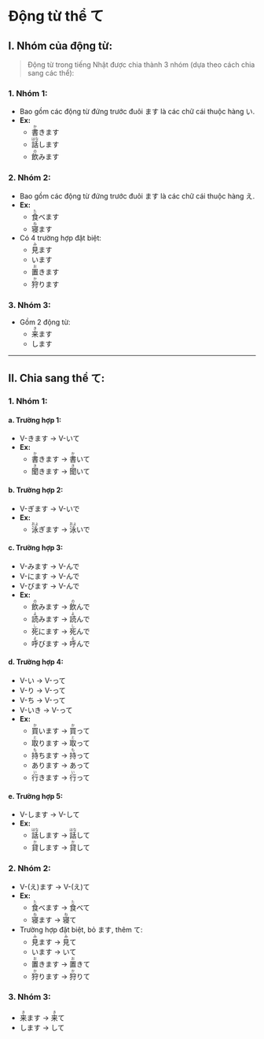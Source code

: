# Động từ thể て

## I. Nhóm của động từ:
> Động từ trong tiếng Nhật được chia thành 3 nhóm (dựa theo cách chia sang các thể):

### 1. Nhóm 1:
- Bao gồm các động từ đứng trước đuôi ます là các chữ cái thuộc hàng い.
- __Ex:__
  - <ruby>書<rt>か</rt></ruby>きます
  - <ruby>話<rt>はな</rt></ruby>します
  - <ruby>飲<rt>の</rt></ruby>みます

### 2. Nhóm 2:
- Bao gồm các động từ đứng trước đuôi ます là các chữ cái thuộc hàng え.
- __Ex:__
  - <ruby>食<rt>た</rt></ruby>べます
  - <ruby>寝<rt>ね</rt></ruby>ます
- Có 4 trường hợp đặt biệt:
  - <ruby>見<rt>み</rt></ruby>ます
  - います
  - <ruby>置<rt>お</rt></ruby>きます
  - <ruby>狩<rt>か</rt></ruby>ります

### 3. Nhóm 3:
- Gồm 2 động từ:
  - <ruby>来<rt>き</rt></ruby>ます
  - します

---

## II. Chia sang thể て:

### 1. Nhóm 1:
#### a. Trường hợp 1:
- V-きます → V-いて
- __Ex:__
  - <ruby>書<rt>か</rt></ruby>きます → <ruby>書<rt>か</rt></ruby>いて
  - <ruby>聞<rt>き</rt></ruby>きます → <ruby>聞<rt>き</rt></ruby>いて

#### b. Trường hợp 2:
- V-ぎます → V-いで
- __Ex:__
  - <ruby>泳<rt>およ</rt></ruby>ぎます → <ruby>泳<rt>およ</rt></ruby>いで
#### c. Trường hợp 3:
- V-みます → V-んで
- V-にます → V-んで
- V-びます → V-んで
- __Ex:__
  - <ruby>飲<rt>の</rt></ruby>みます → <ruby>飲<rt>の</rt></ruby>んで
  - <ruby>読<rt>よ</rt></ruby>みます → <ruby>読<rt>よ</rt></ruby>んで
  - <ruby>死<rt>し</rt></ruby>にます → <ruby>死<rt>し</rt></ruby>んで
  - <ruby>呼<rt>よ</rt></ruby>びます → <ruby>呼<rt>よ</rt></ruby>んで

#### d. Trường hợp 4:
- V-い → V-って
- V-り → V-って
- V-ち → V-って
- V-いき → V-って
- __Ex:__
  - <ruby>買<rt>か</rt></ruby>います → <ruby>買<rt>か</rt></ruby>って
  - <ruby>取<rt>と</rt></ruby>ります → <ruby>取<rt>と</rt></ruby>って
  - <ruby>持<rt>も</rt></ruby>ちます → <ruby>持<rt>も</rt></ruby>って
  - あります → あって
  - <ruby>行<rt>い</rt></ruby>きます → <ruby>行<rt>い</rt></ruby>って

#### e. Trường hợp 5:
- V-します → V-して
- __Ex:__
  - <ruby>話<rt>はな</rt></ruby>します → <ruby>話<rt>はな</rt></ruby>して
  - <ruby>貸<rt>か</rt></ruby>します → <ruby>貸<rt>か</rt></ruby>して

### 2. Nhóm 2:
- V-(え)ます → V-(え)て
- __Ex:__
  - <ruby>食<rt>た</rt></ruby>べます → <ruby>食<rt>た</rt></ruby>べて
  - <ruby>寝<rt>ね</rt></ruby>ます → <ruby>寝<rt>ね</rt></ruby>て
- Trường hợp đặt biệt, bỏ ます, thêm て:
  - <ruby>見<rt>み</rt></ruby>ます → <ruby>見<rt>み</rt></ruby>て
  - います → いて
  - <ruby>置<rt>お</rt></ruby>きます → <ruby>置<rt>お</rt></ruby>きて
  - <ruby>狩<rt>か</rt></ruby>ります → <ruby>狩<rt>か</rt></ruby>りて

### 3. Nhóm 3:
- <ruby>来<rt>き</rt></ruby>ます → <ruby>来<rt>き</rt></ruby>て
- します → して